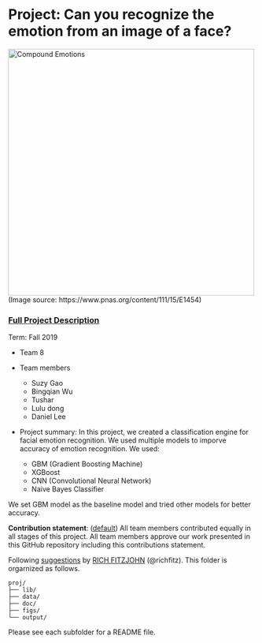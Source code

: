 # Project: Can you recognize the emotion from an image of a face? 
<img src="figs/CE.jpg" alt="Compound Emotions" width="500"/>
(Image source: https://www.pnas.org/content/111/15/E1454)

### [Full Project Description](doc/project3_desc.md)

Term: Fall 2019

+ Team 8
+ Team members
	+ Suzy Gao
	+ Bingqian Wu
	+ Tushar
	+ Lulu dong
	+ Daniel Lee

+ Project summary: In this project, we created a classification engine for facial emotion recognition. We used multiple models to imporve accuracy of emotion recognition. We used:
	+ GBM (Gradient Boosting Machine)
	+ XGBoost
	+ CNN (Convolutional Neural Network)
	+ Naive Bayes Classifier
	
We set GBM model as the baseline model and tried other models for better accuracy. 
	
**Contribution statement**: ([default](doc/a_note_on_contributions.md)) All team members contributed equally in all stages of this project. All team members approve our work presented in this GitHub repository including this contributions statement. 

Following [suggestions](http://nicercode.github.io/blog/2013-04-05-projects/) by [RICH FITZJOHN](http://nicercode.github.io/about/#Team) (@richfitz). This folder is orgarnized as follows.

```
proj/
├── lib/
├── data/
├── doc/
├── figs/
└── output/
```

Please see each subfolder for a README file.

